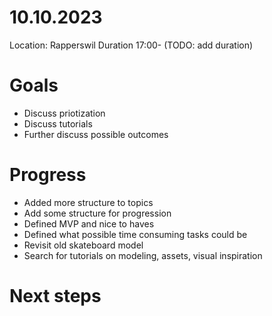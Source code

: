 # 10.10.2023

Location: Rapperswil
Duration 17:00- (TODO: add duration)

# Goals

- Discuss priotization
- Discuss tutorials
- Further discuss possible outcomes

# Progress

- Added more structure to topics
- Add some structure for progression
- Defined MVP and nice to haves
- Defined what possible time consuming tasks could be
- Revisit old skateboard model
- Search for tutorials on modeling, assets, visual inspiration

# Next steps

